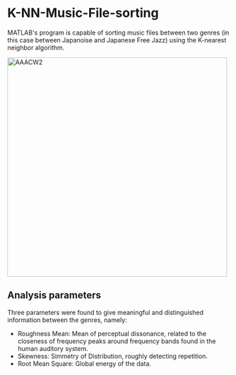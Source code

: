 # K-NN-Music-File-sorting
MATLAB's program is capable of sorting music files between two genres (in this case between Japanoise and Japanese Free Jazz) using the K-nearest neighbor algorithm.


<img width="497" alt="AAACW2" src="https://github.com/ptablas/K-NN-Music-File-sorting/assets/125274411/c3789aa2-fce7-4ece-8a9d-1e9730cde8df">

## Analysis parameters

Three parameters were found to give meaningful and distinguished information between the genres, namely:

- Roughness Mean: Mean of perceptual dissonance, related to the closeness of frequency peaks around frequency bands found in the human auditory system.
- Skewness: Simmetry of Distribution, roughly detecting repetition.
- Root Mean Square: Global energy of the data.
